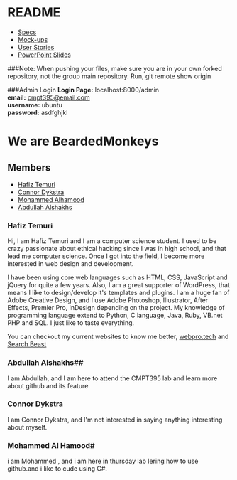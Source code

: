 # README

- [Specs](https://github.com/macewanCS/BeardedMonkeys/blob/master/specs/specs.md)
- [Mock-ups](https://github.com/macewanCS/BeardedMonkeys/tree/master/specs/mockups)
- [User Stories](https://github.com/macewanCS/BeardedMonkeys/blob/master/specs/stories.md)
- [PowerPoint Slides](https://github.com/macewanCS/BeardedMonkeys/blob/master/specs/BeardedMonkeys-%20Presentation.pptx)

###Note:
When pushing your files, make sure you are in your own forked repository, not the group main repository.
Run, git remote show origin

###Admin Login
**Login Page:** localhost:8000/admin<br />
**email:** cmpt395@email.com<br />
**username:** ubuntu<br />
**password:** asdfghjkl<br />

# We are BeardedMonkeys

## Members
- [Hafiz Temuri](https://github.com/temurih)
- [Connor Dykstra](https://github.com/DykstraC7)
- [Mohammed Alhamood](https://github.com/alhamoodm)
- [Abdullah Alshakhs](https://github.com/abdullah1413)

### Hafiz Temuri
Hi, I am Hafiz Temuri and I am a computer science student. I used to be crazy passionate about ethical hacking since I was in high school, and that lead me computer science. Once I got into the field, I become more interested in web design and development.

I have been using core web languages such as HTML, CSS, JavaScript and jQuery for quite a few years. Also, I am a great supporter of WordPress, that means I like to design/develop it's templates and plugins. I am a huge fan of Adobe Creative Design, and I use Adobe Photoshop, Illustrator, After Effects, Premier Pro, InDesign depending on the project. My knowledge of programming language extend to Python, C language, Java, Ruby, VB.net PHP and SQL. I just like to taste everything.

You can checkout my current websites to know me better, [webpro.tech](http://www.webpro.tech/) and [Search Beast](https://www.searchbeast.ca/)

### Abdullah Alshakhs##
I am Abdullah, and I am here to attend the CMPT395 lab and learn more about github and its feature. 

### Connor Dykstra
I am Connor Dykstra, and I'm not interested in saying anything interesting about myself.

### Mohammed Al Hamood#
i am Mohammed , and i am here in thursday lab lering how to use github.and i like to cude using C#.
